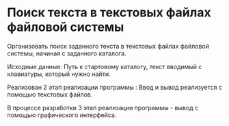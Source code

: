 # <h1>Поиск текста в текстовых файлах файловой системы</h1>
Организовать поиск заданного текста в текстовых файлах файловой системы, начиная с заданного каталога.

Исходные данные: Путь к стартовому каталогу, текст вводимый с клавиатуры, который нужно найти.

Реализован 2 этап реализации программы :
Ввод и вывод реализуется с помощью текстовых файлов.

В процессе разработки 3 этап реализации программы - вывод с помощью графического интерфейса.
